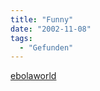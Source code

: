 ```yaml
---
title: "Funny"
date: "2002-11-08"
tags:
  - "Gefunden"
---
```


[ebolaworld](https://web.archive.org/web/20030706123928/http://www.ebolaworld.com/ "ebolaworld")
